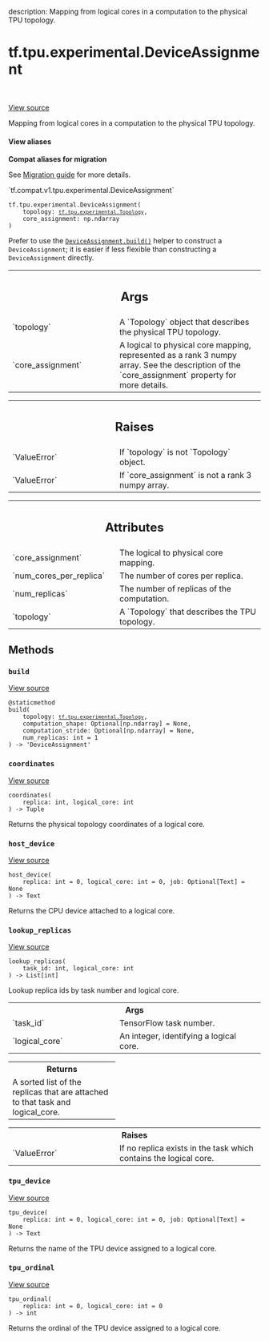 description: Mapping from logical cores in a computation to the physical TPU topology.

<div itemscope itemtype="http://developers.google.com/ReferenceObject">
<meta itemprop="name" content="tf.tpu.experimental.DeviceAssignment" />
<meta itemprop="path" content="Stable" />
<meta itemprop="property" content="__init__"/>
<meta itemprop="property" content="build"/>
<meta itemprop="property" content="coordinates"/>
<meta itemprop="property" content="host_device"/>
<meta itemprop="property" content="lookup_replicas"/>
<meta itemprop="property" content="tpu_device"/>
<meta itemprop="property" content="tpu_ordinal"/>
</div>

# tf.tpu.experimental.DeviceAssignment

<!-- Insert buttons and diff -->

<table class="tfo-notebook-buttons tfo-api nocontent" align="left">

</table>

<a target="_blank" class="external" href="/code/stable/tensorflow/python/tpu/device_assignment.py">View source</a>



Mapping from logical cores in a computation to the physical TPU topology.

<section class="expandable">
  <h4 class="showalways">View aliases</h4>
  <p>
<b>Compat aliases for migration</b>
<p>See
<a href="https://www.tensorflow.org/guide/migrate">Migration guide</a> for
more details.</p>
<p>`tf.compat.v1.tpu.experimental.DeviceAssignment`</p>
</p>
</section>

<pre class="devsite-click-to-copy prettyprint lang-py tfo-signature-link">
<code>tf.tpu.experimental.DeviceAssignment(
    topology: <a href="../../../tf/tpu/experimental/Topology.md"><code>tf.tpu.experimental.Topology</code></a>,
    core_assignment: np.ndarray
)
</code></pre>



<!-- Placeholder for "Used in" -->

Prefer to use the <a href="../../../tf/tpu/experimental/DeviceAssignment.md#build"><code>DeviceAssignment.build()</code></a> helper to construct a
`DeviceAssignment`; it is easier if less flexible than constructing a
`DeviceAssignment` directly.

<!-- Tabular view -->
 <table class="responsive fixed orange">
<colgroup><col width="214px"><col></colgroup>
<tr><th colspan="2"><h2 class="add-link">Args</h2></th></tr>

<tr>
<td>
`topology`
</td>
<td>
A `Topology` object that describes the physical TPU topology.
</td>
</tr><tr>
<td>
`core_assignment`
</td>
<td>
A logical to physical core mapping, represented as a
rank 3 numpy array. See the description of the `core_assignment`
property for more details.
</td>
</tr>
</table>



<!-- Tabular view -->
 <table class="responsive fixed orange">
<colgroup><col width="214px"><col></colgroup>
<tr><th colspan="2"><h2 class="add-link">Raises</h2></th></tr>

<tr>
<td>
`ValueError`
</td>
<td>
If `topology` is not `Topology` object.
</td>
</tr><tr>
<td>
`ValueError`
</td>
<td>
If `core_assignment` is not a rank 3 numpy array.
</td>
</tr>
</table>





<!-- Tabular view -->
 <table class="responsive fixed orange">
<colgroup><col width="214px"><col></colgroup>
<tr><th colspan="2"><h2 class="add-link">Attributes</h2></th></tr>

<tr>
<td>
`core_assignment`
</td>
<td>
The logical to physical core mapping.
</td>
</tr><tr>
<td>
`num_cores_per_replica`
</td>
<td>
The number of cores per replica.
</td>
</tr><tr>
<td>
`num_replicas`
</td>
<td>
The number of replicas of the computation.
</td>
</tr><tr>
<td>
`topology`
</td>
<td>
A `Topology` that describes the TPU topology.
</td>
</tr>
</table>



## Methods

<h3 id="build"><code>build</code></h3>

<a target="_blank" class="external" href="/code/stable/tensorflow/python/tpu/device_assignment.py">View source</a>

<pre class="devsite-click-to-copy prettyprint lang-py tfo-signature-link">
<code>@staticmethod</code>
<code>build(
    topology: <a href="../../../tf/tpu/experimental/Topology.md"><code>tf.tpu.experimental.Topology</code></a>,
    computation_shape: Optional[np.ndarray] = None,
    computation_stride: Optional[np.ndarray] = None,
    num_replicas: int = 1
) -> 'DeviceAssignment'
</code></pre>




<h3 id="coordinates"><code>coordinates</code></h3>

<a target="_blank" class="external" href="/code/stable/tensorflow/python/tpu/device_assignment.py">View source</a>

<pre class="devsite-click-to-copy prettyprint lang-py tfo-signature-link">
<code>coordinates(
    replica: int, logical_core: int
) -> Tuple
</code></pre>

Returns the physical topology coordinates of a logical core.


<h3 id="host_device"><code>host_device</code></h3>

<a target="_blank" class="external" href="/code/stable/tensorflow/python/tpu/device_assignment.py">View source</a>

<pre class="devsite-click-to-copy prettyprint lang-py tfo-signature-link">
<code>host_device(
    replica: int = 0, logical_core: int = 0, job: Optional[Text] = None
) -> Text
</code></pre>

Returns the CPU device attached to a logical core.


<h3 id="lookup_replicas"><code>lookup_replicas</code></h3>

<a target="_blank" class="external" href="/code/stable/tensorflow/python/tpu/device_assignment.py">View source</a>

<pre class="devsite-click-to-copy prettyprint lang-py tfo-signature-link">
<code>lookup_replicas(
    task_id: int, logical_core: int
) -> List[int]
</code></pre>

Lookup replica ids by task number and logical core.


<!-- Tabular view -->
 <table class="responsive fixed orange">
<colgroup><col width="214px"><col></colgroup>
<tr><th colspan="2">Args</th></tr>

<tr>
<td>
`task_id`
</td>
<td>
TensorFlow task number.
</td>
</tr><tr>
<td>
`logical_core`
</td>
<td>
An integer, identifying a logical core.
</td>
</tr>
</table>



<!-- Tabular view -->
 <table class="responsive fixed orange">
<colgroup><col width="214px"><col></colgroup>
<tr><th colspan="2">Returns</th></tr>
<tr class="alt">
<td colspan="2">
A sorted list of the replicas that are attached to that task and
logical_core.
</td>
</tr>

</table>



<!-- Tabular view -->
 <table class="responsive fixed orange">
<colgroup><col width="214px"><col></colgroup>
<tr><th colspan="2">Raises</th></tr>

<tr>
<td>
`ValueError`
</td>
<td>
If no replica exists in the task which contains the logical
core.
</td>
</tr>
</table>



<h3 id="tpu_device"><code>tpu_device</code></h3>

<a target="_blank" class="external" href="/code/stable/tensorflow/python/tpu/device_assignment.py">View source</a>

<pre class="devsite-click-to-copy prettyprint lang-py tfo-signature-link">
<code>tpu_device(
    replica: int = 0, logical_core: int = 0, job: Optional[Text] = None
) -> Text
</code></pre>

Returns the name of the TPU device assigned to a logical core.


<h3 id="tpu_ordinal"><code>tpu_ordinal</code></h3>

<a target="_blank" class="external" href="/code/stable/tensorflow/python/tpu/device_assignment.py">View source</a>

<pre class="devsite-click-to-copy prettyprint lang-py tfo-signature-link">
<code>tpu_ordinal(
    replica: int = 0, logical_core: int = 0
) -> int
</code></pre>

Returns the ordinal of the TPU device assigned to a logical core.




